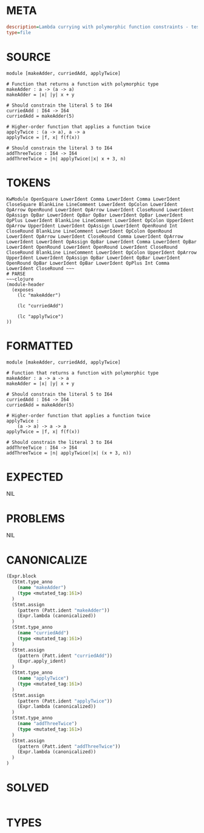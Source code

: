 # META
~~~ini
description=Lambda currying with polymorphic function constraints - tests if numeric literals in curried functions get properly constrained
type=file
~~~
# SOURCE
~~~roc
module [makeAdder, curriedAdd, applyTwice]

# Function that returns a function with polymorphic type
makeAdder : a -> (a -> a)
makeAdder = |x| |y| x + y

# Should constrain the literal 5 to I64
curriedAdd : I64 -> I64
curriedAdd = makeAdder(5)

# Higher-order function that applies a function twice
applyTwice : (a -> a), a -> a
applyTwice = |f, x| f(f(x))

# Should constrain the literal 3 to I64
addThreeTwice : I64 -> I64
addThreeTwice = |n| applyTwice(|x| x + 3, n)
~~~
# TOKENS
~~~text
KwModule OpenSquare LowerIdent Comma LowerIdent Comma LowerIdent CloseSquare BlankLine LineComment LowerIdent OpColon LowerIdent OpArrow OpenRound LowerIdent OpArrow LowerIdent CloseRound LowerIdent OpAssign OpBar LowerIdent OpBar OpBar LowerIdent OpBar LowerIdent OpPlus LowerIdent BlankLine LineComment LowerIdent OpColon UpperIdent OpArrow UpperIdent LowerIdent OpAssign LowerIdent OpenRound Int CloseRound BlankLine LineComment LowerIdent OpColon OpenRound LowerIdent OpArrow LowerIdent CloseRound Comma LowerIdent OpArrow LowerIdent LowerIdent OpAssign OpBar LowerIdent Comma LowerIdent OpBar LowerIdent OpenRound LowerIdent OpenRound LowerIdent CloseRound CloseRound BlankLine LineComment LowerIdent OpColon UpperIdent OpArrow UpperIdent LowerIdent OpAssign OpBar LowerIdent OpBar LowerIdent OpenRound OpBar LowerIdent OpBar LowerIdent OpPlus Int Comma LowerIdent CloseRound ~~~
# PARSE
~~~clojure
(module-header
  (exposes
    (lc "makeAdder")

    (lc "curriedAdd")

    (lc "applyTwice")
))
~~~
# FORMATTED
~~~roc
module [makeAdder, curriedAdd, applyTwice]

# Function that returns a function with polymorphic type
makeAdder : a -> a -> a
makeAdder = |x| |y| x + y

# Should constrain the literal 5 to I64
curriedAdd : I64 -> I64
curriedAdd = makeAdder(5)

# Higher-order function that applies a function twice
applyTwice :
	(a -> a) -> a -> a
applyTwice = |f, x| f(f(x))

# Should constrain the literal 3 to I64
addThreeTwice : I64 -> I64
addThreeTwice = |n| applyTwice(|x| (x + 3, n))
~~~
# EXPECTED
NIL
# PROBLEMS
NIL
# CANONICALIZE
~~~clojure
(Expr.block
  (Stmt.type_anno
    (name "makeAdder")
    (type <mutated_tag:161>)
  )
  (Stmt.assign
    (pattern (Patt.ident "makeAdder"))
    (Expr.lambda (canonicalized))
  )
  (Stmt.type_anno
    (name "curriedAdd")
    (type <mutated_tag:161>)
  )
  (Stmt.assign
    (pattern (Patt.ident "curriedAdd"))
    (Expr.apply_ident)
  )
  (Stmt.type_anno
    (name "applyTwice")
    (type <mutated_tag:161>)
  )
  (Stmt.assign
    (pattern (Patt.ident "applyTwice"))
    (Expr.lambda (canonicalized))
  )
  (Stmt.type_anno
    (name "addThreeTwice")
    (type <mutated_tag:161>)
  )
  (Stmt.assign
    (pattern (Patt.ident "addThreeTwice"))
    (Expr.lambda (canonicalized))
  )
)
~~~
# SOLVED
~~~clojure
~~~
# TYPES
~~~roc
~~~

